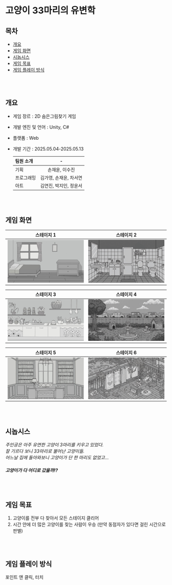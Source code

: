 # 고양이 33마리의 유변학

## 목차
- [개요](#개요)
- [게임 화면](#게임-화면)
- [시놉시스](#시놉시스)
- [게임 목표](#게임-목표)
- [게임 플레이 방식](#게임-플레이-방식)

<br><br>

## 개요
- 게임 장르 : 2D 숨은그림찾기 게임
- 개발 엔진 및 언어 : Unity, C#
- 플랫폼 : Web
- 개발 기간 : 2025.05.04-2025.05.13
  
  |팀원 소개|-|
  |:--|:-:|
  |기획|손재윤, 이수진|
  |프로그래밍|김가영, 손재윤, 차서연|
  |아트|김연진, 박지인, 정윤서|

<br><br>

## 게임 화면
|스테이지 1|스테이지 2|
|-|-|
|<img src="./Assets/Sprites/Backgrounds/Stage1.jpg">|<img src="./Assets/Sprites/Backgrounds/Stage2.jpg">|

|스테이지 3|스테이지 4|
|-|-|
|<img src="./Assets/Sprites/Backgrounds/Stage3.jpg">|<img src="./Assets/Sprites/Backgrounds/Stage4.jpg">|

|스테이지 5|스테이지 6|
|-|-|
|<img src="./Assets/Sprites/Backgrounds/Stage5.jpg">|<img src="./Assets/Sprites/Backgrounds/Stage6.jpg">|

<br><br>

## 시놉시스
<i>주인공은 아주 유연한 고양이 3마리를 키우고 있었다.<br>
잘 기르다 보니 33마리로 불어난 고양이들.<br>
어느날 집에 돌아와보니 고양이가 단 한 마리도 없었고…<br>
#### 고양이가 다 어디로 갔을까!?</i>

<br><br>

## 게임 목표
1. 고양이를 전부 다 찾아서 모든 스테이지 클리어<br>
2. 시간 안에 더 많은 고양이를 찾는 사람이 우승 (만약 동점자가 있다면 걸린 시간으로 판별)

<br><br>

## 게임 플레이 방식
포인트 앤 클릭, 터치
